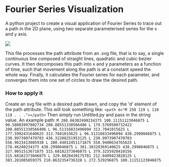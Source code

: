 # Fourier Series Visualization

A python project to create a visual application of Fourier Series to trace out a path in the 2D plane, using two separate parameterised series for the x and y axis.

![](example.gif)

This file processes the path attribute from an .svg file, that is to say, a single continuous line composed of straight lines, quadratic and cubic bezier curves.
It then decomposes this path into x and y parameters as a function of time, such that movement along the path is at a constant speed the whole way.
Finally, it calculates the Fourier series for each parameter, and converges them into one set of circles to draw the desired path.

### How to apply it

Create an svg file with a desired path drawn, and copy the 'd' element of the path attribute. This will look something like:
```<path d="M 250 119 L 110 119 . . ."></path>```
Then simply run Untitled.py and pass in the string value.
An example path:
`M 260.66302490234375 100.11151123046875 L 90.58003997802734 208.88551330566406 L 179.5769500732422 208.88551330566406 L 96.51316833496094 313.7041015625 L 177.5992431640625 313.7041015625 L 96.51316833496094 438.2998046875 L 230.9973907470703 436.32208251953125 L 230.9973907470703 556.9623413085938 L 280.44012451171875 558.9400634765625 L 278.46240234375 438.2998046875 L 381.30328369140625 438.2998046875 L 327.9051513671875 315.68182373046875 L 379.3255920410156 315.68182373046875 L 329.8828430175781 212.8409423828125 L 383.281005859375 210.8632354736328 L 272.529296875 100.11151123046875`
